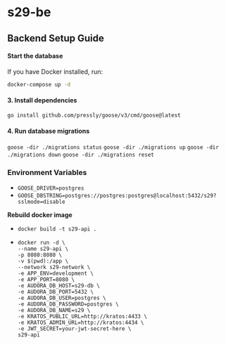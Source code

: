 # s29-be

## Backend Setup Guide


#### Start the database
If you have Docker installed, run:
```bash
docker-compose up -d
```

#### 3. Install dependencies
```bash
go install github.com/pressly/goose/v3/cmd/goose@latest
```

#### 4. Run database migrations
```goose -dir ./migrations status```
```goose -dir ./migrations up```
```goose -dir ./migrations down```
```goose -dir ./migrations reset```

### Environment Variables
- `GOOSE_DRIVER=postgres`
- `GOOSE_DBSTRING=postgres://postgres:postgres@localhost:5432/s29?sslmode=disable`

**Rebuild docker image**
- ```docker build -t s29-api .```
- ```
  docker run -d \
  --name s29-api \
  -p 8080:8080 \
  -v $(pwd):/app \
  --network s29-network \ 
  -e APP_ENV=development \
  -e APP_PORT=8080 \
  -e AUDORA_DB_HOST=s29-db \
  -e AUDORA_DB_PORT=5432 \
  -e AUDORA_DB_USER=postgres \
  -e AUDORA_DB_PASSWORD=postgres \
  -e AUDORA_DB_NAME=s29 \
  -e KRATOS_PUBLIC_URL=http://kratos:4433 \
  -e KRATOS_ADMIN_URL=http://kratos:4434 \
  -e JWT_SECRET=your-jwt-secret-here \
  s29-api
  ```